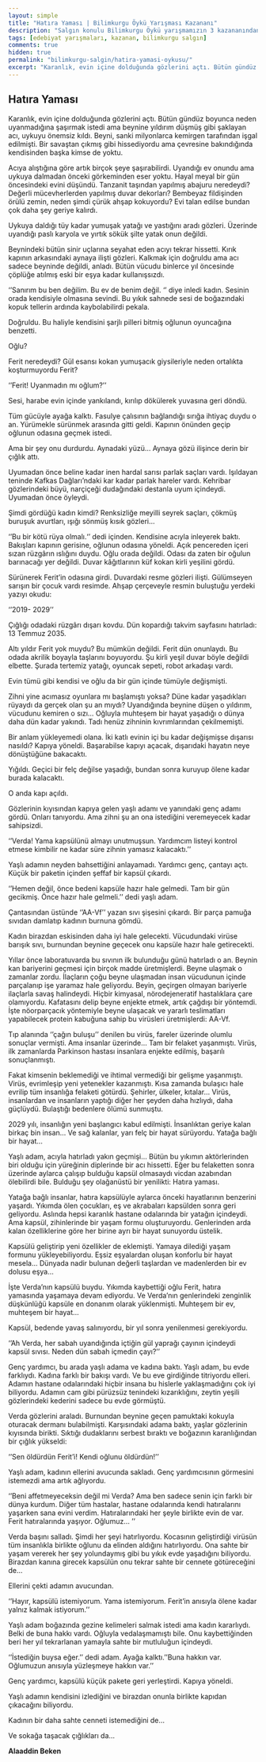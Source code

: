```yaml
---
layout: simple
title: "Hatıra Yaması | Bilimkurgu Öykü Yarışması Kazananı"
description: "Salgın konulu Bilimkurgu Öykü yarışmamızın 3 kazananından birisi Alaaddin Beken'in Hatıra Yaması öyküsü"
tags: [edebiyat yarışmaları, kazanan, bilimkurgu salgın]
comments: true
hidden: true
permalink: "bilimkurgu-salgin/hatira-yamasi-oykusu/"
excerpt: "Karanlık, evin içine dolduğunda gözlerini açtı. Bütün gündüz boyunca neden uyanmadığına şaşırmak istedi ama beynine yıldırım düşmüş gibi şaklayan acı, uykuyu önemsiz kıldı. Beyni, sanki milyonlarca kemirgen tarafından işgal edilmişti. Bir savaştan çıkmış gibi hissediyordu ama çevresine bakındığında kendisinden başka kimse de yoktu."
---
```


## Hatıra Yaması

Karanlık, evin içine dolduğunda gözlerini açtı. Bütün gündüz boyunca neden uyanmadığına şaşırmak istedi ama beynine yıldırım düşmüş gibi şaklayan acı, uykuyu önemsiz kıldı. Beyni, sanki milyonlarca kemirgen tarafından işgal edilmişti. Bir savaştan çıkmış gibi hissediyordu ama çevresine bakındığında kendisinden başka kimse de yoktu.  

Acıya alıştığına göre artık birçok şeye şaşırabilirdi. Uyandığı ev onundu ama uykuya dalmadan önceki görkeminden eser yoktu. Hayal meyal bir gün öncesindeki evini düşündü. Tanzanit taşından yapılmış abajuru neredeydi? Değerli mücevherlerden yapılmış duvar dekorları? Bembeyaz fildişinden örülü zemin, neden şimdi çürük ahşap kokuyordu? Evi talan edilse bundan çok daha şey geriye kalırdı.  

Uykuya daldığı tüy kadar yumuşak yatağı ve yastığını aradı gözleri. Üzerinde uyandığı paslı karyola ve yırtık sökük şilte yatak onun değildi.  

Beynindeki bütün sinir uçlarına seyahat eden acıyı tekrar hissetti. Kırık kapının arkasındaki aynaya ilişti gözleri. Kalkmak için doğruldu ama acı sadece beyninde değildi, anladı. Bütün vücudu binlerce yıl öncesinde çöplüğe atılmış eski bir eşya kadar kullanışsızdı.  

‘’Sanırım bu ben değilim. Bu ev de benim değil. ‘’ diye inledi kadın. Sesinin orada kendisiyle olmasına sevindi. Bu yıkık sahnede sesi de boğazındaki kopuk tellerin ardında kaybolabilirdi pekala.  

Doğruldu. Bu haliyle kendisini şarjlı pilleri bitmiş oğlunun oyuncağına benzetti.  

Oğlu?  

Ferit neredeydi? Gül esansı kokan yumuşacık giysileriyle neden ortalıkta koşturmuyordu Ferit?  

‘’Ferit! Uyanmadın mı oğlum?’’  

Sesi, harabe evin içinde yankılandı, kırılıp dökülerek yuvasına geri döndü.  

Tüm gücüyle ayağa kalktı. Fasulye çalısının bağlandığı sırığa ihtiyaç duydu o an. Yürümekle sürünmek arasında gitti geldi. Kapının önünden geçip oğlunun odasına geçmek istedi.  

Ama bir şey onu durdurdu. Aynadaki yüzü… Aynaya gözü ilişince derin bir çığlık attı.  

Uyumadan önce beline kadar inen hardal sarısı parlak saçları vardı. Işıldayan teninde Kafkas Dağları’ndaki kar kadar parlak hareler vardı. Kehribar gözlerindeki büyü, narçiçeği dudağındaki destanla uyum içindeydi. Uyumadan önce öyleydi.  

Şimdi gördüğü kadın kimdi? Renksizliğe meyilli seyrek saçları, çökmüş buruşuk avurtları, ışığı sönmüş kısık gözleri…  

‘’Bu bir kötü rüya olmalı.‘’ dedi içinden. Kendisine acıyla inleyerek baktı. Bakışları kapının gerisine, oğlunun odasına yöneldi. Açık pencereden içeri sızan rüzgârın ıslığını duydu. Oğlu orada değildi. Odası da zaten bir oğulun barınacağı yer değildi. Duvar kâğıtlarının küf kokan kirli yeşilini gördü.  

Sürünerek Ferit’in odasına girdi. Duvardaki resme gözleri ilişti. Gülümseyen sarışın bir çocuk vardı resimde.  Ahşap çerçeveyle resmin buluştuğu yerdeki yazıyı okudu:  

‘’2019- 2029’’  

Çığlığı odadaki rüzgârı dışarı kovdu.  Dün kopardığı takvim sayfasını hatırladı: 13 Temmuz 2035.  

Altı yıldır Ferit yok muydu? Bu mümkün değildi. Ferit dün onunlaydı. Bu odada akrilik boyayla taşlarını boyuyordu. Şu kirli yeşil duvar böyle değildi elbette. Şurada tertemiz yatağı, oyuncak sepeti, robot arkadaşı vardı.  

Evin tümü gibi kendisi ve oğlu da bir gün içinde tümüyle değişmişti.  

Zihni yine acımasız oyunlara mı başlamıştı yoksa? Düne kadar yaşadıkları rüyaydı da gerçek olan şu an mıydı? Uyandığında beynine düşen o yıldırım, vücudunu kemiren o sızı… Oğluyla muhteşem bir hayat yaşadığı o dünya daha dün kadar yakındı. Tadı henüz zihninin kıvrımlarından çekilmemişti.  

Bir anlam yükleyemedi olana. İki katlı evinin içi bu kadar değişmişse dışarısı nasıldı? Kapıya yöneldi. Başarabilse kapıyı açacak, dışarıdaki hayatın neye dönüştüğüne bakacaktı.  

Yığıldı. Geçici bir felç değilse yaşadığı, bundan sonra kuruyup ölene kadar burada kalacaktı.  

O anda kapı açıldı.  

Gözlerinin kıyısından kapıya gelen yaşlı adamı ve yanındaki genç adamı gördü. Onları tanıyordu. Ama zihni şu an ona istediğini veremeyecek kadar sahipsizdi.  

‘’Verda! Yama kapsülünü almayı unutmuşsun. Yardımcım listeyi kontrol etmese kimbilir ne kadar süre zihnin yamasız kalacaktı.’’  

Yaşlı adamın neyden bahsettiğini anlayamadı. Yardımcı genç, çantayı açtı. Küçük bir paketin içinden şeffaf bir kapsül çıkardı.  

‘’Hemen değil, önce bedeni kapsüle hazır hale gelmedi. Tam bir gün gecikmiş. Önce hazır hale gelmeli.’’ dedi yaşlı adam.  

Çantasından üstünde ‘’AA-Vf’’ yazan sıvı şişesini çıkardı. Bir parça pamuğa sıvıdan damlatıp kadının burnuna gömdü.  

Kadın birazdan eskisinden daha iyi hale gelecekti. Vücudundaki virüse barışık sıvı, burnundan beynine geçecek onu kapsüle hazır hale getirecekti.  

Yıllar önce laboratuvarda bu sıvının ilk bulunduğu günü hatırladı o an. Beynin kan bariyerini geçmesi için birçok madde üretmişlerdi. Beyne ulaşmak o zamanlar zordu. İlaçların çoğu beyne ulaşmadan insan vücudunun içinde parçalanıp işe yaramaz hale geliyordu. Beyin, geçirgen olmayan bariyerle ilaçlarla savaş halindeydi. Hiçbir kimyasal, nörodejeneratif hastalıklara çare olamıyordu. Kafatasını delip beyne enjekte etmek, artık çağdışı bir yöntemdi. İşte nöorparçacık yöntemiyle beyne ulaşacak ve yararlı teslimatları yapabilecek protein kabuğuna sahip bu virüsleri üretmişlerdi: AA-Vf.  

Tıp alanında ‘’çağın buluşu’’ denilen bu virüs, fareler üzerinde olumlu sonuçlar vermişti. Ama insanlar üzerinde… Tam bir felaket yaşanmıştı. Virüs, ilk zamanlarda Parkinson hastası insanlara enjekte edilmiş, başarılı sonuçlanmıştı.  

Fakat kimsenin beklemediği ve ihtimal vermediği bir gelişme yaşanmıştı. Virüs, evrimleşip yeni yetenekler kazanmıştı. Kısa zamanda bulaşıcı hale evrilip tüm insanlığa felaketi götürdü. Şehirler, ülkeler, kıtalar… Virüs, insanlardan ve insanların yaptığı diğer her şeyden daha hızlıydı, daha güçlüydü. Bulaştığı bedenlere ölümü sunmuştu.  

2029 yılı, insanlığın yeni başlangıcı kabul edilmişti. İnsanlıktan geriye kalan birkaç bin insan… Ve sağ kalanlar, yarı felç bir hayat sürüyordu. Yatağa bağlı bir hayat…  

Yaşlı adam, acıyla hatırladı yakın geçmişi… Bütün bu yıkımın aktörlerinden biri olduğu için yüreğinin diplerinde bir acı hissetti. Eğer bu felaketten sonra üzerinde aylarca çalışıp bulduğu kapsül olmasaydı vicdan azabından ölebilirdi bile. Bulduğu şey olağanüstü bir yenilikti: Hatıra yaması.  

Yatağa bağlı insanlar, hatıra kapsülüyle aylarca önceki hayatlarının benzerini yaşardı. Yıkımda ölen çocukları, eş ve akrabaları kapsülden sonra geri geliyordu. Aslında hepsi karanlık hastane odalarında bir yatağın içindeydi. Ama kapsül, zihinlerinde bir yaşam formu oluşturuyordu. Genlerinden arda kalan özelliklerine göre her birine ayrı bir hayat sunuyordu üstelik.  

Kapsülü geliştirip yeni özellikler de eklemişti. Yamaya dilediği yaşam formunu yükleyebiliyordu. Eşsiz eşyalardan oluşan konforlu bir hayat mesela… Dünyada nadir bulunan değerli taşlardan ve madenlerden bir ev dolusu eşya…  

İşte Verda’nın kapsülü buydu.  Yıkımda kaybettiği oğlu Ferit, hatıra yamasında yaşamaya devam ediyordu. Ve Verda’nın genlerindeki zenginlik düşkünlüğü kapsüle en donanım olarak yüklenmişti. Muhteşem bir ev, muhteşem bir hayat…  

Kapsül, bedende yavaş salınıyordu, bir yıl sonra yenilenmesi gerekiyordu.  

‘’Ah Verda, her sabah uyandığında içtiğin gül yaprağı çayının içindeydi kapsül sıvısı. Neden dün sabah içmedin çayı?’’  

Genç yardımcı, bu arada yaşlı adama ve kadına baktı. Yaşlı adam, bu evde farklıydı. Kadına farklı bir bakışı vardı. Ve bu eve girdiğinde titriyordu elleri. Adamın hastane odalarındaki hiçbir insana bu hislerle yaklaşmadığını çok iyi biliyordu. Adamın cam gibi pürüzsüz tenindeki kızarıklığını, zeytin yeşili gözlerindeki kederini sadece bu evde görmüştü.  

Verda gözlerini araladı. Burnundan beynine geçen pamuktaki kokuyla oturacak dermanı bulabilmişti. Karşısındaki adama baktı, yaşlar gözlerinin kıyısında birikti. Sıktığı dudaklarını serbest bıraktı ve boğazının karanlığından bir çığlık yükseldi:  

‘’Sen öldürdün Ferit’i! Kendi oğlunu öldürdün!’’  

Yaşlı adam, kadının ellerini avucunda sakladı. Genç yardımcısının görmesini istemezdi ama artık ağlıyordu.  

‘’Beni affetmeyeceksin değil mi Verda? Ama ben sadece senin için farklı bir dünya kurdum. Diğer tüm hastalar, hastane odalarında kendi hatıralarını yaşarken sana evini verdim. Hatıralarındaki her şeyle birlikte evin de var. Ferit hatıralarında yaşıyor. Oğlumuz…  ’’  

Verda başını salladı. Şimdi her şeyi hatırlıyordu. Kocasının geliştirdiği virüsün tüm insanlıkla birlikte oğlunu da elinden aldığını hatırlıyordu. Ona sahte bir yaşam vererek her şey yolundaymış gibi bu yıkık evde yaşadığını biliyordu. Birazdan kanına girecek kapsülün onu tekrar sahte bir cennete götüreceğini de…  

Ellerini çekti adamın avucundan.  

‘’Hayır, kapsülü istemiyorum. Yama istemiyorum. Ferit’in anısıyla ölene kadar yalnız kalmak istiyorum.’’  

Yaşlı adam boğazında gezine kelimeleri salmak istedi ama kadın kararlıydı. Belki de buna hakkı vardı. Oğluyla vedalaşmamıştı bile. Onu kaybettiğinden beri her yıl tekrarlanan yamayla sahte bir mutluluğun içindeydi.  

‘’İstediğin buysa eğer.’’ dedi adam. Ayağa kalktı.’’Buna hakkın var. Oğlumuzun anısıyla yüzleşmeye hakkın var.’’  

Genç yardımcı, kapsülü küçük pakete geri yerleştirdi. Kapıya yöneldi.  

Yaşlı adamın kendisini izlediğini ve birazdan onunla birlikte kapıdan çıkacağını biliyordu.  

Kadının bir daha sahte cenneti istemediğini de…  

Ve sokağa taşacak çığlıkları da…  

**Alaaddin Beken**
